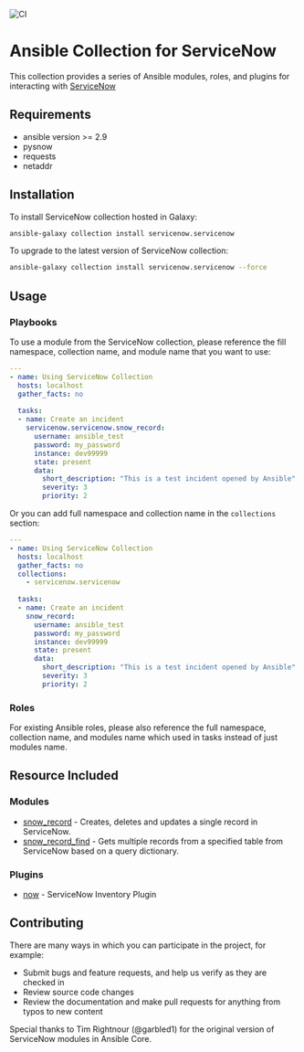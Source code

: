 ![CI](https://github.com/ServiceNowITOM/servicenow-ansible/workflows/CI/badge.svg)

# Ansible Collection for ServiceNow
This collection provides a series of Ansible modules, roles, and plugins for interacting with [ServiceNow](https://servicenow.com)

## Requirements
 - ansible version >= 2.9
 - pysnow
 - requests
 - netaddr

## Installation

To install ServiceNow collection hosted in Galaxy:

```bash
ansible-galaxy collection install servicenow.servicenow
```

To upgrade to the latest version of ServiceNow collection:

```bash
ansible-galaxy collection install servicenow.servicenow --force
```
## Usage

### Playbooks

To use a module from the ServiceNow collection, please reference the fill namespace, collection name, and module name that you want to use:

```yaml
---
- name: Using ServiceNow Collection
  hosts: localhost
  gather_facts: no
  
  tasks:
  - name: Create an incident
    servicenow.servicenow.snow_record:
      username: ansible_test
      password: my_password
      instance: dev99999
      state: present
      data:
        short_description: "This is a test incident opened by Ansible"
        severity: 3
        priority: 2
```

Or you can add full namespace and collection name in the `collections` section:

```yaml
---
- name: Using ServiceNow Collection
  hosts: localhost
  gather_facts: no
  collections:
    - servicenow.servicenow
  
  tasks:
  - name: Create an incident
    snow_record:
      username: ansible_test
      password: my_password
      instance: dev99999
      state: present
      data:
        short_description: "This is a test incident opened by Ansible"
        severity: 3
        priority: 2
```

### Roles

For existing Ansible roles, please also reference the full namespace, collection name, and modules name which used in tasks instead of just modules name.

## Resource Included

### Modules
- [snow_record](docs/snow_record.md) - Creates, deletes and updates a single record in ServiceNow.
- [snow_record_find](docs/snow_record_find.md) - Gets multiple records from a specified table from ServiceNow based on a query dictionary.

### Plugins
-  [now](docs/inventory.md) - ServiceNow Inventory Plugin

## Contributing

There are many ways in which you can participate in the project, for example:

- Submit bugs and feature requests, and help us verify as they are checked in
- Review source code changes
- Review the documentation and make pull requests for anything from typos to new content

Special thanks to Tim Rightnour (@garbled1) for the original version of ServiceNow modules in Ansible Core.
